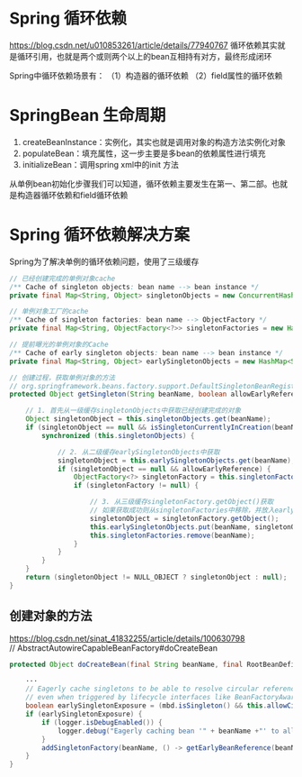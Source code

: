 # Spring 循环依赖
https://blog.csdn.net/u010853261/article/details/77940767
循环依赖其实就是循环引用，也就是两个或则两个以上的bean互相持有对方，最终形成闭环  

Spring中循环依赖场景有：
（1）构造器的循环依赖
（2）field属性的循环依赖

# SpringBean 生命周期
1. createBeanInstance：实例化，其实也就是调用对象的构造方法实例化对象
2. populateBean：填充属性，这一步主要是多bean的依赖属性进行填充
3. initializeBean：调用spring xml中的init 方法  

从单例bean初始化步骤我们可以知道，循环依赖主要发生在第一、第二部。也就是构造器循环依赖和field循环依赖

# Spring 循环依赖解决方案
Spring为了解决单例的循环依赖问题，使用了三级缓存
```java
// 已经创建完成的单例对象cache
/** Cache of singleton objects: bean name --> bean instance */
private final Map<String, Object> singletonObjects = new ConcurrentHashMap<String, Object>(256);

// 单例对象工厂的cache
/** Cache of singleton factories: bean name --> ObjectFactory */
private final Map<String, ObjectFactory<?>> singletonFactories = new HashMap<String, ObjectFactory<?>>(16);

// 提前曝光的单例对象的Cache
/** Cache of early singleton objects: bean name --> bean instance */
private final Map<String, Object> earlySingletonObjects = new HashMap<String, Object>(16);

// 创建过程，获取单例对象的方法
// org.springframework.beans.factory.support.DefaultSingletonBeanRegistry#getSingleton
protected Object getSingleton(String beanName, boolean allowEarlyReference) {

    // 1. 首先从一级缓存singletonObjects中获取已经创建完成的对象
    Object singletonObject = this.singletonObjects.get(beanName);
    if (singletonObject == null && isSingletonCurrentlyInCreation(beanName)) {
        synchronized (this.singletonObjects) {

            // 2. 从二级缓存earlySingletonObjects中获取
            singletonObject = this.earlySingletonObjects.get(beanName);
            if (singletonObject == null && allowEarlyReference) {
                ObjectFactory<?> singletonFactory = this.singletonFactories.get(beanName);
                if (singletonFactory != null) {

                    // 3. 从三级缓存singletonFactory.getObject()获取
                    // 如果获取成功则从singletonFactories中移除，并放入earlySingletonObjects中。其实也就是从三级缓存移动到了二级缓存
                    singletonObject = singletonFactory.getObject();
                    this.earlySingletonObjects.put(beanName, singletonObject);
                    this.singletonFactories.remove(beanName);
                }
            }
        }
    }
    return (singletonObject != NULL_OBJECT ? singletonObject : null);
}
```

## 创建对象的方法
https://blog.csdn.net/sinat_41832255/article/details/100630798  
// AbstractAutowireCapableBeanFactory#doCreateBean
```java
protected Object doCreateBean(final String beanName, final RootBeanDefinition mbd, final @Nullable Object[] args) throws BeanCreationException {

    ···
    // Eagerly cache singletons to be able to resolve circular references
    // even when triggered by lifecycle interfaces like BeanFactoryAware.
    boolean earlySingletonExposure = (mbd.isSingleton() && this.allowCircularReferences && isSingletonCurrentlyInCreation(beanName));
    if (earlySingletonExposure) {
        if (logger.isDebugEnabled()) {
            logger.debug("Eagerly caching bean '" + beanName +"' to allow for resolving potential circular references");
        }
        addSingletonFactory(beanName, () -> getEarlyBeanReference(beanName, mbd, bean);
    }   
}
```
